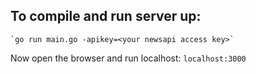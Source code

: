  ## To compile and run server up:

	`go run main.go -apikey=<your newsapi access key>`


 Now open the browser and run localhost:
		`localhost:3000`
